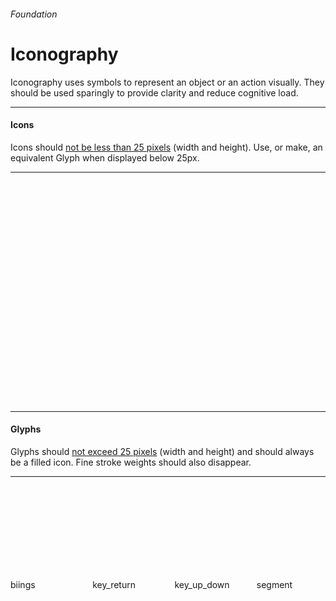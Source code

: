 <h6 class="subtitle is-5 has-text-grey has-text-weight-semibold">Foundation</h6><h1 class="title is-1 has-text-weight-bold">Iconography</h1>
<p class="subtitle is-5">
    <span class="has-text-weight-semibold">Iconography</span> uses symbols to represent an object or an action visually. They should be used sparingly to provide clarity and reduce cognitive load.
</p>

<hr class="is-large is-visible">

<h4 class="title is-4">Icons</h4>

Icons should <u>not be less than 25 pixels</u> (width and height). Use, or make, an equivalent Glyph when displayed below 25px.

<hr class="is-small">

<div class="columns is-multiline is-mobile is-size-7 has-text-centered has-text-weight-semibold is-monospace has-text-grey-dark">
    <div class="column is-one-third-mobile is-one-fifth-tablet"><div class="box is-bordered is-large"><svg class="icon is-medium has-fill-grey-darker"><use xlink:href="media/bds-icons.min.svg#arrow-left"></use></svg></div>arrow-left</div>
    <div class="column is-one-third-mobile is-one-fifth-tablet"><div class="box is-bordered is-large"><svg class="icon is-medium has-fill-grey-darker"><use xlink:href="media/bds-icons.min.svg#arrow-right"></use></svg></div>arrow-right</div>
    <div class="column is-one-third-mobile is-one-fifth-tablet"><div class="box is-bordered is-large"><svg class="icon is-medium has-fill-grey-darker"><use xlink:href="media/bds-icons.min.svg#arrow-up"></use></svg></div>arrow-up</div>
    <div class="column is-one-third-mobile is-one-fifth-tablet"><div class="box is-bordered is-large"><svg class="icon is-medium has-fill-grey-darker"><use xlink:href="media/bds-icons.min.svg#arrow-down"></use></svg></div>arrow-down</div>
    <div class="column is-one-third-mobile is-one-fifth-tablet"><div class="box is-bordered is-large"><svg class="icon is-medium has-fill-grey-darker"><use xlink:href="media/bds-icons.min.svg#biings-care"></use></svg></div>biings-care</div>
    <div class="column is-one-third-mobile is-one-fifth-tablet"><div class="box is-bordered is-large"><svg class="icon is-medium has-fill-grey-darker"><use xlink:href="media/bds-icons.min.svg#biings-claim"></use></svg></div>biings-claim</div>
    <div class="column is-one-third-mobile is-one-fifth-tablet"><div class="box is-bordered is-large"><svg class="icon is-medium has-fill-grey-darker"><use xlink:href="media/bds-icons.min.svg#biings-pilot"></use></svg></div>biings-pilot</div>
    <div class="column is-one-third-mobile is-one-fifth-tablet"><div class="box is-bordered is-large"><svg class="icon is-medium has-fill-grey-darker"><use xlink:href="media/bds-icons.min.svg#book"></use></svg></div>book</div>
    <div class="column is-one-third-mobile is-one-fifth-tablet"><div class="box is-bordered is-large"><svg class="icon is-medium has-fill-grey-darker"><use xlink:href="media/bds-icons.min.svg#bubble"></use></svg></div>bubble</div>
    <div class="column is-one-third-mobile is-one-fifth-tablet"><div class="box is-bordered is-large"><svg class="icon is-medium has-fill-grey-darker"><use xlink:href="media/bds-icons.min.svg#briefcase"></use></svg></div>briefcase</div>
    <div class="column is-one-third-mobile is-one-fifth-tablet"><div class="box is-bordered is-large"><svg class="icon is-medium has-fill-grey-darker"><use xlink:href="media/bds-icons.min.svg#check"></use></svg></div>check</div>
    <div class="column is-one-third-mobile is-one-fifth-tablet"><div class="box is-bordered is-large"><svg class="icon is-medium has-fill-grey-darker"><use xlink:href="media/bds-icons.min.svg#circle-minus"></use></svg></div>circle-minus</div>
    <div class="column is-one-third-mobile is-one-fifth-tablet"><div class="box is-bordered is-large"><svg class="icon is-medium has-fill-grey-darker"><use xlink:href="media/bds-icons.min.svg#circle-plus"></use></svg></div>circle-plus</div>
    <div class="column is-one-third-mobile is-one-fifth-tablet"><div class="box is-bordered is-large"><svg class="icon is-medium has-fill-grey-darker"><use xlink:href="media/bds-icons.min.svg#chevron_down"></use></svg></div>chevron_down</div>
    <div class="column is-one-third-mobile is-one-fifth-tablet"><div class="box is-bordered is-large"><svg class="icon is-medium has-fill-grey-darker"><use xlink:href="media/bds-icons.min.svg#download"></use></svg></div>download</div>
    <div class="column is-one-third-mobile is-one-fifth-tablet"><div class="box is-bordered is-large"><svg class="icon is-medium has-fill-grey-darker"><use xlink:href="media/bds-icons.min.svg#legal-proof"></use></svg></div>legal-proof</div>
    <div class="column is-one-third-mobile is-one-fifth-tablet"><div class="box is-bordered is-large"><svg class="icon is-medium has-fill-grey-darker"><use xlink:href="media/bds-icons.min.svg#medical"></use></svg></div>medical</div>
    <div class="column is-one-third-mobile is-one-fifth-tablet"><div class="box is-bordered is-large"><svg class="icon is-medium has-fill-grey-darker"><use xlink:href="media/bds-icons.min.svg#person"></use></svg></div>person</div>
    <div class="column is-one-third-mobile is-one-fifth-tablet"><div class="box is-bordered is-large"><svg class="icon is-medium has-fill-grey-darker"><use xlink:href="media/bds-icons.min.svg#persons"></use></svg></div>persons</div>
    <div class="column is-one-third-mobile is-one-fifth-tablet"><div class="box is-bordered is-large"><svg class="icon is-medium has-fill-grey-darker"><use xlink:href="media/bds-icons.min.svg#gear"></use></svg></div>gear</div>
    <div class="column is-one-third-mobile is-one-fifth-tablet"><div class="box is-bordered is-large"><svg class="icon is-medium has-fill-grey-darker"><use xlink:href="media/bds-icons.min.svg#help"></use></svg></div>help</div>
    <div class="column is-one-third-mobile is-one-fifth-tablet"><div class="box is-bordered is-large"><svg class="icon is-medium has-fill-grey-darker"><use xlink:href="media/bds-icons.min.svg#off"></use></svg></div>off</div>
    <div class="column is-one-third-mobile is-one-fifth-tablet"><div class="box is-bordered is-large"><svg class="icon is-medium has-fill-grey-darker"><use xlink:href="media/bds-icons.min.svg#prefs"></use></svg></div>prefs</div>
    <div class="column is-one-third-mobile is-one-fifth-tablet"><div class="box is-bordered is-large"><svg class="icon is-medium has-fill-grey-darker"><use xlink:href="media/bds-icons.min.svg#search"></use></svg></div>search</div>
    <div class="column is-one-third-mobile is-one-fifth-tablet"><div class="box is-bordered is-large"><svg class="icon is-medium has-fill-grey-darker"><use xlink:href="media/bds-icons.min.svg#search-list"></use></svg></div>search-list</div>
    <div class="column is-one-third-mobile is-one-fifth-tablet"><div class="box is-bordered is-large"><svg class="icon is-medium has-fill-grey-darker"><use xlink:href="media/bds-icons.min.svg#timelines"></use></svg></div>timelines</div>
</div>

<hr class="is-large is-visible">

<h4 class="title is-4">Glyphs</h4>

Glyphs should <u>not exceed 25 pixels</u> (width and height) and should always be a filled icon. Fine stroke weights should also disappear.

<hr class="is-small">

<div class="columns is-multiline is-mobile is-size-7 has-text-centered has-text-weight-semibold is-monospace has-text-grey-dark">
    <div class="column is-one-third-mobile is-one-fifth-tablet"><div class="box is-bordered is-medium"><svg class="icon has-fill-black-ter"><use xlink:href="media/bds-icons.min.svg#biings"></use></svg></div>biings</div>
    <div class="column is-one-third-mobile is-one-fifth-tablet"><div class="box is-bordered is-medium"><svg class="icon has-fill-black-ter"><use xlink:href="media/bds-icons.min.svg#key_return"></use></svg></div>key_return</div>
    <div class="column is-one-third-mobile is-one-fifth-tablet"><div class="box is-bordered is-medium"><svg class="icon has-fill-black-ter"><use xlink:href="media/bds-icons.min.svg#key_up_down"></use></svg></div>key_up_down</div>
    <div class="column is-one-third-mobile is-one-fifth-tablet"><div class="box is-bordered is-medium"><svg class="icon has-fill-black-ter"><use xlink:href="media/bds-icons.min.svg#segment"></use></svg></div>segment</div>
</div>